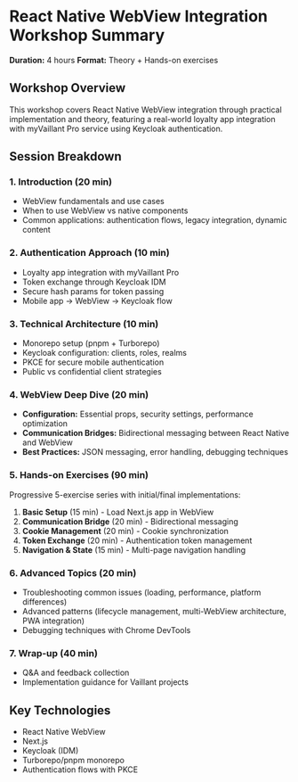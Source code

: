 # React Native WebView Integration Workshop Summary

**Duration:** 4 hours
**Format:** Theory + Hands-on exercises

## Workshop Overview

This workshop covers React Native WebView integration through practical implementation and theory, featuring a real-world loyalty app integration with myVaillant Pro service using Keycloak authentication.

## Session Breakdown

### 1. Introduction (20 min)

- WebView fundamentals and use cases
- When to use WebView vs native components
- Common applications: authentication flows, legacy integration, dynamic content

### 2. Authentication Approach (10 min)

- Loyalty app integration with myVaillant Pro
- Token exchange through Keycloak IDM
- Secure hash params for token passing
- Mobile app → WebView → Keycloak flow

### 3. Technical Architecture (10 min)

- Monorepo setup (pnpm + Turborepo)
- Keycloak configuration: clients, roles, realms
- PKCE for secure mobile authentication
- Public vs confidential client strategies

### 4. WebView Deep Dive (20 min)

- **Configuration:** Essential props, security settings, performance optimization
- **Communication Bridges:** Bidirectional messaging between React Native and WebView
- **Best Practices:** JSON messaging, error handling, debugging techniques

### 5. Hands-on Exercises (90 min)

Progressive 5-exercise series with initial/final implementations:

1. **Basic Setup** (15 min) - Load Next.js app in WebView
2. **Communication Bridge** (20 min) - Bidirectional messaging
3. **Cookie Management** (20 min) - Cookie synchronization
4. **Token Exchange** (20 min) - Authentication token management
5. **Navigation & State** (15 min) - Multi-page navigation handling

### 6. Advanced Topics (20 min)

- Troubleshooting common issues (loading, performance, platform differences)
- Advanced patterns (lifecycle management, multi-WebView architecture, PWA integration)
- Debugging techniques with Chrome DevTools

### 7. Wrap-up (40 min)

- Q&A and feedback collection
- Implementation guidance for Vaillant projects

## Key Technologies

- React Native WebView
- Next.js
- Keycloak (IDM)
- Turborepo/pnpm monorepo
- Authentication flows with PKCE
